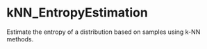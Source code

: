 # kNN_EntropyEstimation
Estimate the entropy of a distribution based on samples using k-NN methods.
